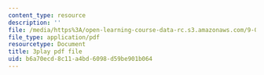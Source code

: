 ```yaml
---
content_type: resource
description: ''
file: /media/https%3A/open-learning-course-data-rc.s3.amazonaws.com/9-00-introduction-to-psychology-fall-2004/b6a70ecd8c11a4bd6098d59be901b064_10504.pdf
file_type: application/pdf
resourcetype: Document
title: 3play pdf file
uid: b6a70ecd-8c11-a4bd-6098-d59be901b064
---
```

